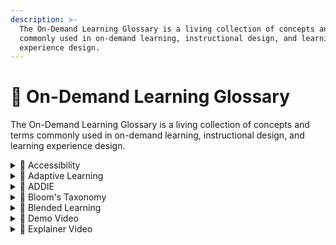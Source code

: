 ```yaml
---
description: >-
  The On-Demand Learning Glossary is a living collection of concepts and terms
  commonly used in on-demand learning, instructional design, and learning
  experience design.
---
```


# 📗 On-Demand Learning Glossary

The On-Demand Learning Glossary is a living collection of concepts and terms commonly used in on-demand learning, instructional design, and learning experience design.

<details>

<summary>📖 Accessibility</summary>

The practice of designing things so that everyone can benefit equally, regardless of ability. **For more information, see** [Web Content Accessibility Guidelines](https://www.w3.org/WAI/WCAG22/quickref/?versions=2.0)

</details>

<details>

<summary>📖 Adaptive Learning</summary>

An approach to learning that personalizes e-learning content in real time for a user, based on their performance and activity in the course. Learning experience designers use adaptive learning to tailor course content to a learner at a granular level.

</details>

<details>

<summary>📖 ADDIE</summary>

An instructional design model used to develop training and online learning. ADDIE is an acronym which stands for the 5 phases of the model: Analysis, Design, Development, Implementation, and Evaluation.

</details>

<details>

<summary>📖 Bloom's Taxonomy</summary>

A hierarchical ordering of cognitive skills that can help teachers and students in the classroom. It was pioneered by Benjamin Bloom in 1956, who established a framework for categorizing educational goals. **For more information, see** [**Bloom's Taxonomy**](https://cft.vanderbilt.edu/guides-sub-pages/blooms-taxonomy/)**.**

</details>

<details>

<summary>📖 Blended Learning</summary>

The use of more than one method to deliver training and support to learners, such as combining face-to-face training with on-demand learning.

</details>

<details>

<summary>📖 Demo Video</summary>

A how-to video that demonstrates how something works. Typically used to demonstrate the steps in a process. Should be 5-8 minutes max.

</details>

<details>

<summary>📖 Explainer Video</summary>

A short video that covers a specific idea or topic in a simple way. Explainer videos are used to give learners a high-level overview of a topic before they dive into the details, or as performance support to provide targeted information

</details>
